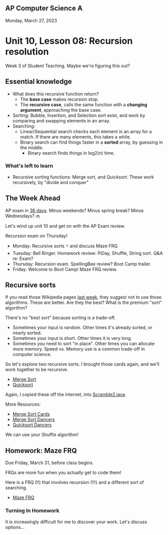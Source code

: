 ## AP Computer Science A

Monday, March 27, 2023

# Unit 10, Lesson 08: Recursion resolution

Week 3 of Student Teaching. Maybe we're figuring this out?

## Essential knowledge

- What does this recursive function return?
  - The **base case** makes recursion stop.
  - The **recursive case**, calls the same function with a **changing argument**, approaching the base case.
- Sorting: Bubble, Insertion, and Selection sort exist, and work by comparing and swapping elements in an array.
- Searching:
  - Linear/Sequential search checks each element in an array for a match. If there are many elements, this takes a while.
  - Binary search can find things faster in a **sorted** array, by guessing in the middle.
    - Binary search finds things in log2(n) time.

### What's left to learn

- Recursive sorting functions: Merge sort, and Quicksort. These work recursively, by "divide and conquer"

## The Week Ahead

AP exam in [36 days](https://days.to/until/3-may). Minus weekends? Minus spring break? Minus Wednesdays? 🔜

Let's wind up unit 10 and get on with the AP Exam review.

Recursion exam on Thursday!

- Monday: Recursive sorts 🃏 and discuss Maze FRQ
- Tuesday: Bell Ringer. Homework review: PiDay, Shuffle, String sort. Q&A re: Exam?
- Thursday: Recursion exam. SpellingBee review? Boot Camp trailer.
- Friday: Welcome to Boot Camp! Maze FRQ review.

## Recursive sorts

If you read those Wikipedia pages [last week](10-4.md), they suggest not to use those algorithms.
These are better. Are they the best? What is the premium "sort" algorithm?

There's no "best sort" because sorting is a trade-off.

- Sometimes your input is random. Other times it's already sorted, or nearly sorted.
- Sometimes your input is short. Other times it is very long.
- Sometimes you need to sort "in place". Other times you can allocate more memory. Speed vs. Memory use is a common trade-off in computer science.

So let's explore two recursive sorts. I brought those cards again, and we'll work together to be recursive.

- [Merge Sort](https://en.wikipedia.org/wiki/Merge_sort)
- [Quicksort](https://en.wikipedia.org/wiki/Quicksort)

Again, I copied these off the internet, into [Scramble2.java](Scramble2.java).

More Resources:

- [Merge Sort Cards](https://www.youtube.com/watch?v=AMJjtTo1LLE)
- [Merge Sort Dancers](https://www.youtube.com/watch?v=dENca26N6V4)
- [Quicksort Dancers](https://www.youtube.com/watch?v=3San3uKKHgg)

We can use your Shuffle algorithm!

## Homework: Maze FRQ

Due Friday, March 31, before class begins.

FRQs are more fun when you actually get to code them!

Here is a FRQ (!!) that involves recursion (!!!) and a different sort of searching.

- [Maze FRQ](MazeFRQ.md)

### Turning In Homework

It is increasingly difficult for me to discover your work. Let's discuss options...
